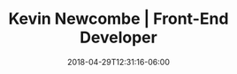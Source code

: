 ---
title: "Kevin Newcombe | Front-End Developer"
date: 2018-04-29T12:31:16-06:00
draft: false
projects : 
  - title : Webcam air guitar
    img_src : airguitar_o9ctxd
    url : https://codepen.io/kevinnewcombe/full/QRZdYP
    launch_date: May 2019
    technology: PoseNet, Tone.js
  - title : Pure CSS Memory Game
    img_src : memory_rv8ksw
    url : https://codepen.io/kevinnewcombe/pen/axVVqK
    launch_date: April 2019
    technology: CSS
  # - title : Drivable BB-8
  #   img_src : bb8_ka8kil
  #   url : https://threeb8.herokupapp.com
  #   launch_date: April 2018
  #   technology: three.js, node.js   
  - title : Elevation Map
    img_src : elevation_ncdjsf
    url : https://codepen.io/kevinnewcombe/pen/XMVoKv
    launch_date: March 2017
    technology: three.js
  - title : Animating Perspective
    img_src : perspective_lyowue
    url : https://codepen.io/kevinnewcombe/pen/ayvBem
    launch_date: July 2017
    technology: javascript, svg, css
  - title : Superman main titles text effect
    img_src : superman_tbifja
    url : https://codepen.io/kevinnewcombe/pen/aEwNjB
    launch_date: January 2018
    technology: three.js    
---
